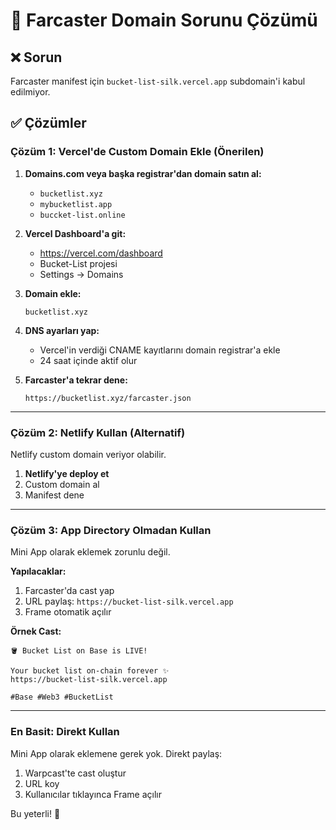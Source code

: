 # 🔧 Farcaster Domain Sorunu Çözümü

## ❌ Sorun
Farcaster manifest için `bucket-list-silk.vercel.app` subdomain'i kabul edilmiyor.

## ✅ Çözümler

### Çözüm 1: Vercel'de Custom Domain Ekle (Önerilen)

1. **Domains.com veya başka registrar'dan domain satın al:**
   - `bucketlist.xyz`
   - `mybucketlist.app` 
   - `buccket-list.online`
   
2. **Vercel Dashboard'a git:**
   - https://vercel.com/dashboard
   - Bucket-List projesi
   - Settings → Domains
   
3. **Domain ekle:**
   ```
   bucketlist.xyz
   ```

4. **DNS ayarları yap:**
   - Vercel'in verdiği CNAME kayıtlarını domain registrar'a ekle
   - 24 saat içinde aktif olur

5. **Farcaster'a tekrar dene:**
   ```
   https://bucketlist.xyz/farcaster.json
   ```

---

### Çözüm 2: Netlify Kullan (Alternatif)

Netlify custom domain veriyor olabilir.

1. **Netlify'ye deploy et**
2. Custom domain al
3. Manifest dene

---

### Çözüm 3: App Directory Olmadan Kullan

Mini App olarak eklemek zorunlu değil.

**Yapılacaklar:**
1. Farcaster'da cast yap
2. URL paylaş: `https://bucket-list-silk.vercel.app`
3. Frame otomatik açılır

**Örnek Cast:**
```
🪣 Bucket List on Base is LIVE!

Your bucket list on-chain forever ✨
https://bucket-list-silk.vercel.app

#Base #Web3 #BucketList
```

---

### En Basit: Direkt Kullan

Mini App olarak eklemene gerek yok. Direkt paylaş:

1. Warpcast'te cast oluştur
2. URL koy
3. Kullanıcılar tıklayınca Frame açılır

Bu yeterli! 🎉



